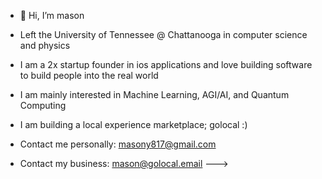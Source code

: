 - 👋 Hi, I’m mason
- Left the University of Tennessee @ Chattanooga in computer science and physics
- I am a 2x startup founder in ios applications and love building software to build people into the real world
- I am mainly interested in Machine Learning, AGI/AI, and Quantum Computing
- I am building a local experience marketplace; golocal :)

- Contact me personally: masony817@gmail.com
- Contact my business: mason@golocal.email
--->
